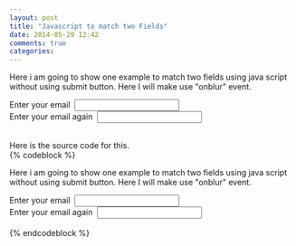 ```yaml
---
layout: post
title: "Javascript to match two Fields"
date: 2014-05-29 12:42
comments: true
categories: 
---
```


<script type="text/javascript">
function checkEmail() {
var mail1=document.getElementById('email1');
var mail2=document.getElementById('email2');
var err=document.getElementById('error');

if ((mail1.value != mail2.value)&&(mail1.value!="")&&(mail2.value!="")){

	mail1.style.background="#FF7B7B";
	mail2.style.background="#FF7B7B";
	err.innerHTML="The email id's do not match"
	return false;
}
if((mail1.value=="")&&(mail2.value==""))
{
//do nothing
}
else {
	mail1.style.background="#A2FFA2";
	mail2.style.background="#A2FFA2";
	err.innerHTML=""
	return true;
}
}
</script>
Here i am going to show one example to match two fields using java script without using submit button.
Here I will make use "onblur" event.
<div>
Enter your email &nbsp;<input type="email" id="email1" >
<br>
Enter your email again &nbsp;<input type="email" id="email2" onblur="checkEmail()" >
<div id="error"></div>
</div>
<br>

Here is the source code for this.<br>
{% codeblock %}
<script type="text/javascript">
function checkEmail() {
var mail1=document.getElementById('email1');
var mail2=document.getElementById('email2');
var err=document.getElementById('error');

if ((mail1.value != mail2.value)&&(mail1.value!="")&&(mail2.value!="")){

	mail1.style.background="#FF7B7B";
	mail2.style.background="#FF7B7B";
	err.innerHTML="The email id's do not match"
	return false;
}
if((mail1.value=="")&&(mail2.value==""))
{
//do nothing
}
else {
	mail1.style.background="#A2FFA2";
	mail2.style.background="#A2FFA2";
	err.innerHTML=""
	return true;
}
}
</script>
Here i am going to show one example to match two fields using java script without using submit button.
Here I will make use "onblur" event.
<div>
Enter your email &nbsp;<input type="email" id="email1" >
<br>
Enter your email again &nbsp;<input type="email" id="email2" onblur="checkEmail()" >
<div id="error"></div>
</div>
<br>
{% endcodeblock %}

